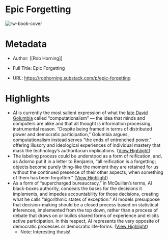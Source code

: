 # Epic Forgetting

![rw-book-cover](https://substackcdn.com/image/fetch/f_auto,q_auto:good,fl_progressive:steep/https%3A%2F%2Fsubstack-post-media.s3.amazonaws.com%2Fpublic%2Fimages%2F2adb11de-cd21-46a7-a927-e5db68fa2093_540x630.jpeg)

# Metadata
- Author: [[Rob Horning]]
- Full Title: Epic Forgetting

- URL: https://robhorning.substack.com/p/epic-forgetting

# Highlights
- AI is currently the most salient expression of what the [late David Golumbia](https://librarianshipwreck.wordpress.com/2023/09/18/in-memory-of-david-golumbia/) called “computationalism” — the idea that minds and computers are alike and that all thought is information processing, instrumental reason. “Despite being framed in terms of distributed power and democratic participation,” Golumbia argues, computationalism instead serves “the ends of entrenched power,” offering illusory and ideological experiences of individual mastery that mask the technology’s authoritarian implications. ([View Highlight](https://read.readwise.io/read/01hbtzjxgp6mazgy1b9cq9qsym))
- The labeling process could be understood as a form of reification, and, as Adorno put it in a letter to Benjamin, “all reification is a forgetting; objects become purely thing-like the moment they are retained for us without the continued presence of their other aspects, when something of them has been forgotten.” ([View Highlight](https://read.readwise.io/read/01hbtzn84269080b4f1cteect1))
- As a form of “supercharged bureaucracy,” in McQuillan’s terms, AI black-boxes authority, conceals the bases for the decisions it implements, and impedes accountability for those decisions, creating what he calls “algorithmic states of exception.” AI models presuppose that decision-making should be a closed process based on statistical inferences, implemented from the top down, rather than a process of debate that draws on or builds shared forms of experience and elicits active participation. In this respect, AI represents the very opposite of democratic processes or democratic life-forms. ([View Highlight](https://read.readwise.io/read/01hbtzq294y094e0999rcgjavn))
    - Note: Interesting thesis!
